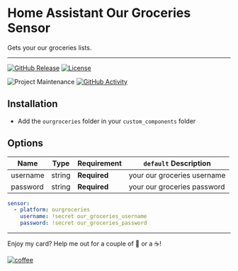 
# Home Assistant Our Groceries Sensor

Gets your our groceries lists.

---

[![GitHub Release][releases-shield]][releases]
[![License][license-shield]](LICENSE.md)

![Project Maintenance][maintenance-shield]
[![GitHub Activity][commits-shield]][commits]

## Installation

* Add the `ourgroceries` folder in your `custom_components` folder


## Options

| Name | Type | Requirement | `default` Description
| ---- | ---- | ------- | -----------
| username | string | **Required** | your our groceries username
| password | string | **Required** | your our groceries password

```yaml
sensor:
  - platform: ourgroceries
    username: !secret our_groceries_username
    password: !secret our_groceries_password
```

---

Enjoy my card? Help me out for a couple of :beers: or a :coffee:!

[![coffee](https://www.buymeacoffee.com/assets/img/custom_images/black_img.png)](https://www.buymeacoffee.com/JMISm06AD)


[commits-shield]: https://img.shields.io/github/commit-activity/y/ljmerza/ha-our-groceries.svg?style=for-the-badge
[commits]: https://github.com/ljmerza/ha-our-groceries/commits/master
[license-shield]: https://img.shields.io/github/license/ljmerza/ha-our-groceries.svg?style=for-the-badge
[maintenance-shield]: https://img.shields.io/badge/maintainer-Leonardo%20Merza%20%40ljmerza-blue.svg?style=for-the-badge
[releases-shield]: https://img.shields.io/github/release/ljmerza/ha-our-groceries.svg?style=for-the-badge
[releases]: https://github.com/ljmerza/ha-our-groceries/releases

